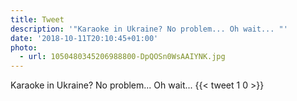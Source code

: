 ```yaml
---
title: Tweet
description: '"Karaoke in Ukraine? No problem... Oh wait... "'
date: '2018-10-11T20:10:45+01:00'
photo:
  - url: 1050480345206988800-DpQOSn0WsAAIYNK.jpg
---
```

Karaoke in Ukraine? No problem... Oh wait... 
      {{< tweet 1 0 >}}
    
